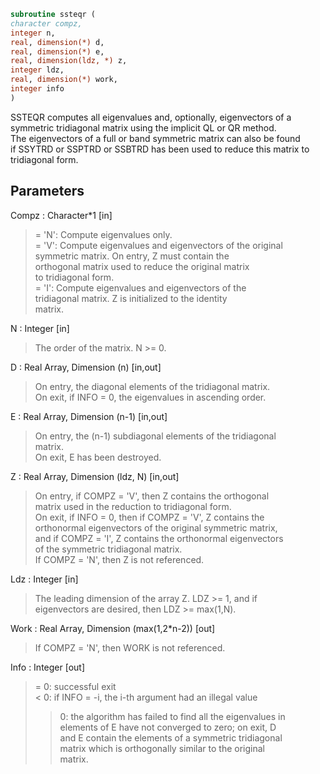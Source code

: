 ```fortran  
subroutine ssteqr (  
character compz,  
integer n,  
real, dimension(*) d,  
real, dimension(*) e,  
real, dimension(ldz, *) z,  
integer ldz,  
real, dimension(*) work,  
integer info  
)  
```  
  
SSTEQR computes all eigenvalues and, optionally, eigenvectors of a  
symmetric tridiagonal matrix using the implicit QL or QR method.  
The eigenvectors of a full or band symmetric matrix can also be found  
if SSYTRD or SSPTRD or SSBTRD has been used to reduce this matrix to  
tridiagonal form.  
  
## Parameters  
Compz : Character*1 [in]  
> = 'N':  Compute eigenvalues only.  
> = 'V':  Compute eigenvalues and eigenvectors of the original  
> symmetric matrix.  On entry, Z must contain the  
> orthogonal matrix used to reduce the original matrix  
> to tridiagonal form.  
> = 'I':  Compute eigenvalues and eigenvectors of the  
> tridiagonal matrix.  Z is initialized to the identity  
> matrix.  
  
N : Integer [in]  
> The order of the matrix.  N >= 0.  
  
D : Real Array, Dimension (n) [in,out]  
> On entry, the diagonal elements of the tridiagonal matrix.  
> On exit, if INFO = 0, the eigenvalues in ascending order.  
  
E : Real Array, Dimension (n-1) [in,out]  
> On entry, the (n-1) subdiagonal elements of the tridiagonal  
> matrix.  
> On exit, E has been destroyed.  
  
Z : Real Array, Dimension (ldz, N) [in,out]  
> On entry, if  COMPZ = 'V', then Z contains the orthogonal  
> matrix used in the reduction to tridiagonal form.  
> On exit, if INFO = 0, then if  COMPZ = 'V', Z contains the  
> orthonormal eigenvectors of the original symmetric matrix,  
> and if COMPZ = 'I', Z contains the orthonormal eigenvectors  
> of the symmetric tridiagonal matrix.  
> If COMPZ = 'N', then Z is not referenced.  
  
Ldz : Integer [in]  
> The leading dimension of the array Z.  LDZ >= 1, and if  
> eigenvectors are desired, then  LDZ >= max(1,N).  
  
Work : Real Array, Dimension (max(1,2*n-2)) [out]  
> If COMPZ = 'N', then WORK is not referenced.  
  
Info : Integer [out]  
> = 0:  successful exit  
> < 0:  if INFO = -i, the i-th argument had an illegal value  
> > 0:  the algorithm has failed to find all the eigenvalues in  
> elements of E have not converged to zero; on exit, D  
> and E contain the elements of a symmetric tridiagonal  
> matrix which is orthogonally similar to the original  
> matrix.  
  
